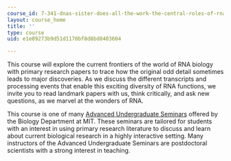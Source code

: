 ```yaml
---
course_id: 7-341-dnas-sister-does-all-the-work-the-central-roles-of-rna-in-gene-expression-spring-2019
layout: course_home
title: ''
type: course
uid: e1e09273b9d51d1170bf8d8bd8403604

---
```

This course will explore the current frontiers of the world of RNA biology with primary research papers to trace how the original odd detail sometimes leads to major discoveries. As we discuss the different transcripts and processing events that enable this exciting diversity of RNA functions, we invite you to read landmark papers with us, think critically, and ask new questions, as we marvel at the wonders of RNA.  
  
This course is one of many [Advanced Undergraduate Seminars](https://biology.mit.edu/undergraduate/current-students/subject-offerings/advanced-undergraduate-seminars/) offered by the Biology Department at MIT. These seminars are tailored for students with an interest in using primary research literature to discuss and learn about current biological research in a highly interactive setting. Many instructors of the Advanced Undergraduate Seminars are postdoctoral scientists with a strong interest in teaching.
